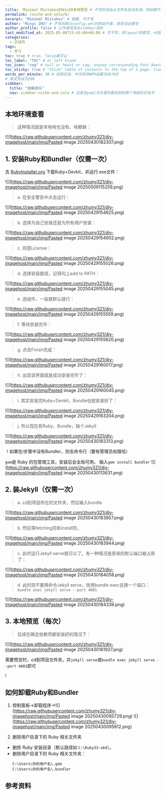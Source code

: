 ```yaml
---
title:  Minimal Mistakes的Win10本地预览 # 不写的话会从文件名自动生成。但标题不宜太长
permalink: /niche-and-solo/6/
excerpt: "Minimal Mistakes" # 摘要，可不写
author: "Minyi ZHU" # 不写则默认config.yml的网站作者。感觉没必要写
author_profile: false # 让作者信息从sidebar消失
last_modified_at: 2025-05-08T15:43:00+08:00 # 可不写，但layout则要写。+8是东八区
categories: 
  - 正经的
tags:
  - 学习
toc: true # true, false都可以
toc_label: "TOC" # or left blank
toc_icon: "cog" # null or heart or cag, anyway corresponding Font Awesome icon name (without fa prefix)
toc_sticky: true # "Stick" table of contents to the top of a page. true: toc floats. false: toc fixed
words_per_minute: 30 # 经我实验，中文则将WPM设置为30为好
# 英文则设为200
sidebar:
  title: "自娱自乐"
  nav: sidebar-niche-and-solo # 这是在yaml文件里你要找到的那个导航栏的名字
---
```


## 本地环境查看

> 这种情况就是本地啥也没有、啥都缺：

![](https://raw.githubusercontent.com/zhumy321/diy-imagehost/main/img/Pasted image 20250430182307.png)


## 1. 安装Ruby和Bundler（仅需一次）

去 [RubyInstaller.org](https://rubyinstaller.org/downloads/ "点击跳转") 下载Ruby+Devkit，并运行.exe文件：

![](https://raw.githubusercontent.com/zhumy321/diy-imagehost/main/img/Pasted image 20250509115259.png)

> a. 在安全警告中点击运行：

![](https://raw.githubusercontent.com/zhumy321/diy-imagehost/main/img/Pasted image 20250429154825.png)

> b. 选择为自己安装还是为所有用户安装：

![](https://raw.githubusercontent.com/zhumy321/diy-imagehost/main/img/Pasted image 20250429154902.png)

> c. 同意License：

![](https://raw.githubusercontent.com/zhumy321/diy-imagehost/main/img/Pasted image 20250429155026.png)

> d. 选择安装路径，记得勾上add to PATH：

![](https://raw.githubusercontent.com/zhumy321/diy-imagehost/main/img/Pasted image 20250429155045.png)

> e. 选组件，一般就默认就行：

![](https://raw.githubusercontent.com/zhumy321/diy-imagehost/main/img/Pasted image 20250429155559.png)

> f. 等待安装完毕：

![](https://raw.githubusercontent.com/zhumy321/diy-imagehost/main/img/Pasted image 20250429155620.png)

> g. 点击Finish完成：

![](https://raw.githubusercontent.com/zhumy321/diy-imagehost/main/img/Pasted image 20250429160017.png)

> h. 出现该界面就是成功安装完毕了：

![](https://raw.githubusercontent.com/zhumy321/diy-imagehost/main/img/Pasted image 20250429160045.png)

> i. 其实安装完Ruby+Devkit，Bundle也就安装好了：

![](https://raw.githubusercontent.com/zhumy321/diy-imagehost/main/img/Pasted image 20250429163204.png)

> j. 所以现在有Ruby、Bundle，缺个Jekyll 

![](https://raw.githubusercontent.com/zhumy321/diy-imagehost/main/img/Pasted image 20250430183313.png)


！如果在i步骤中没有Bundler，则去命令行（要有管理员权限哈）

`gem`是 Ruby 的包管理工具，安装后会全局可用。
输入`gem install bundler`
![](https://raw.githubusercontent.com/zhumy321/diy-imagehost/main/img/Pasted image 20250430113631.png)


## 2. 装Jekyll（仅需一次）

> a. cd到项目所在的文件夹，然后输入bundle

![](https://raw.githubusercontent.com/zhumy321/diy-imagehost/main/img/Pasted image 20250430183857.png)

> b. 然后等fetching完和install完，

![](https://raw.githubusercontent.com/zhumy321/diy-imagehost/main/img/Pasted image 20250430183944.png)

> c. 此时运行Jekyll serve就可以了。有一种情况是原来的默认端口被占用了：

![](https://raw.githubusercontent.com/zhumy321/diy-imagehost/main/img/Pasted image 20250430184058.png)

> d. 此时则不要用命令Jekyll serve，改用bundle exec且换一个端口：`bundle exec jekyll serve --port 4001`

![](https://raw.githubusercontent.com/zhumy321/diy-imagehost/main/img/Pasted image 20250430184339.png)

## 3. 本地预览（每次）

> 后续在确定依赖项都安装好的情况下：

![](https://raw.githubusercontent.com/zhumy321/diy-imagehost/main/img/Pasted image 20250430181927.png)

需要预览时，cd到项目文件夹，并`jekyll serve`或`bundle exec jekyll serve --port 4001`即可

!

## 如何卸载Ruby和Bundler

1. 控制面板->卸载程序->![](https://raw.githubusercontent.com/zhumy321/diy-imagehost/main/img/Pasted image 20250430095729.png)
![](https://raw.githubusercontent.com/zhumy321/diy-imagehost/main/img/Pasted image 20250430095812.png)

2. 删除用户目录下的 Ruby 相关文件夹
- 删除 Ruby 安装目录（默认路径如 `C:\Ruby33-x64`）。
- 删除用户目录下的 Ruby 相关文件夹：
    ```
    C:\Users\你的用户名\.gem
    C:\Users\你的用户名\.bundler
    ```

## 参考资料

[^1]:[github docs] https://docs.github.com/zh/pages/setting-up-a-github-pages-site-with-jekyll/testing-your-github-pages-site-locally-with-jekyll


[^2]:[jekyllrb] https://jekyllrb.com/docs/installation/windows/

[^3]:[Remote theme method] https://mmistakes.github.io/minimal-mistakes/docs/quick-start-guide/#remote-theme-method "Permalink")



